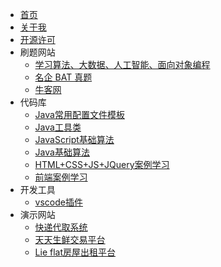 * [首页](/)
* [关于我](https://731016.github.io/)
* [开源许可](https://gitee.com/LovelyHzz/doc/blob/master/README.md)
* 刷题网站
    * [学习算法、大数据、人工智能、面向对象编程](https://www.lintcode.com/)
    * [名企 BAT 真题](https://www.acmcoder.com/#/practice/company)
    * [牛客网](https://www.nowcoder.com/)
* 代码库
    * [Java常用配置文件模板](#/代码库/常用配置文件.md)
    * [Java工具类](#/代码库/java工具类.md)
    * [JavaScript基础算法](#/代码库/javascript.md)
    * [Java基础算法](#/代码库/Java.md)
    * [HTML+CSS+JS+JQuery案例学习](https://gitee.com/LovelyHzz/webpage-basic-learning)
    * [前端案例学习](http://www.lvyestudy.com/)
* 开发工具
    * [vscode插件](#/开发环境/vscode.md)
* 演示网站
    * [快递代取系统](http://xiaofei.work:8080/)
    * [天天生鲜交易平台](http://xiaofei.work:8081/)
    * [Lie flat房屋出租平台](http://xiaofei.work:8082/)